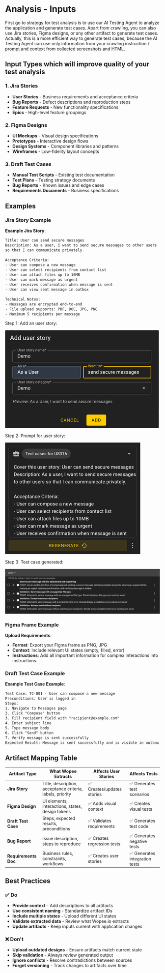 # Analysis - Inputs

First go to strategy for test analysis is to use our AI Testing Agent to analyze the application and generate test cases. Apart from crawling, you can also use Jira stories, Figma designs, or any other artifact to generate test cases. Actually, this is a more efficient way to generate test cases, because the AI Testing Agent can use only information from your crawling instruction / prompt and context from collected screenshots and HTML.

## Input Types which will improve quality of your test analysis

### 1. Jira Stories

- **User Stories** - Business requirements and acceptance criteria
- **Bug Reports** - Defect descriptions and reproduction steps
- **Feature Requests** - New functionality specifications
- **Epics** - High-level feature groupings

### 2. Figma Designs

- **UI Mockups** - Visual design specifications
- **Prototypes** - Interactive design flows
- **Design Systems** - Component libraries and patterns
- **Wireframes** - Low-fidelity layout concepts

### 3. Draft Test Cases

- **Manual Test Scripts** - Existing test documentation
- **Test Plans** - Testing strategy documents
- **Bug Reports** - Known issues and edge cases
- **Requirements Documents** - Business specifications

## Examples

### Jira Story Example

**Example Jira Story**:

```
Title: User can send secure messages
Description: As a user, I want to send secure messages to other users so that I can communicate privately.

Acceptance Criteria:
- User can compose a new message
- User can select recipients from contact list
- User can attach files up to 10MB
- User can mark message as urgent
- User receives confirmation when message is sent
- User can view sent message in outbox

Technical Notes:
- Messages are encrypted end-to-end
- File upload supports: PDF, DOC, JPG, PNG
- Maximum 5 recipients per message
```

Step 1: Add an user story:

![Add an user story](../img/concepts/analysis-inputs/add-user-story.png)

Step 2: Prompt for user story:

![Prompt for user story](../img/concepts/analysis-inputs/prompt-user-story.png)

Step 3: Test case generated:

![Test case generated](../img/concepts/analysis-inputs/tests-generated.png)

### Figma Frame Example

**Upload Requirements**:

- **Format**: Export your Figma frame as PNG, JPG
- **Context**: Include relevant UI states (empty, filled, error)
- **Instructions**: Add all important information for complex interactions into instructions.

### Draft Test Case Example

**Example Test Case Example**:

```
Test Case: TC-001 - User can compose a new message
Preconditions: User is logged in
Steps:
1. Navigate to Messages page
2. Click "Compose" button
3. Fill recipient field with "recipient@example.com"
4. Enter subject line
5. Type message body
6. Click "Send" button
7. Verify message is sent successfully
Expected Result: Message is sent successfully and is visible in outbox
```

## Artifact Mapping Table

| Artifact Type        | What Wopee Extracts                                       | Affects User Stories        | Affects Tests                  |
| -------------------- | --------------------------------------------------------- | --------------------------- | ------------------------------ |
| **Jira Story**       | Title, description, acceptance criteria, labels, priority | ✅ Creates/updates stories  | ✅ Generates test scenarios    |
| **Figma Design**     | UI elements, interactions, states, design tokens          | ✅ Adds visual context      | ✅ Creates visual tests        |
| **Draft Test Case**  | Steps, expected results, preconditions                    | ✅ Validates requirements   | ✅ Generates test code         |
| **Bug Report**       | Issue description, steps to reproduce                     | ✅ Creates regression tests | ✅ Generates negative tests    |
| **Requirements Doc** | Business rules, constraints, workflows                    | ✅ Creates user stories     | ✅ Generates integration tests |

## Best Practices

### ✅ Do

- **Provide context** - Add descriptions to all artifacts
- **Use consistent naming** - Standardize artifact IDs
- **Include multiple states** - Upload different UI states
- **Validate extracted data** - Review what Wopee.io extracts
- **Update artifacts** - Keep inputs current with application changes

### ❌ Don't

- **Upload outdated designs** - Ensure artifacts match current state
- **Skip validation** - Always review generated output
- **Ignore conflicts** - Resolve contradictions between sources
- **Forget versioning** - Track changes to artifacts over time
